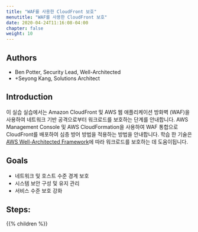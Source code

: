 ```yaml
---
title: "WAF를 사용한 CloudFront 보호"
menutitle: "WAF를 사용한 CloudFront 보호"
date: 2020-04-24T11:16:08-04:00
chapter: false
weight: 10
---
```

## Authors

- Ben Potter, Security Lead, Well-Architected
- +Seyong Kang, Solutions Architect

## Introduction

이 실습 실습에서는 Amazon CloudFront 및 AWS 웹 애플리케이션 방화벽 (WAF)을 사용하여 네트워크 기반 공격으로부터 워크로드를 보호하는 단계를 안내합니다. AWS Management Console 및 AWS CloudFormation을 사용하여 WAF 통합으로 CloudFront를 배포하여 심층 방어 방법을 적용하는 방법을 안내합니다. 학습 한 기술은 [AWS Well-Architected Framework](https://aws.amazon.com/architecture/well-architected/)에 따라 워크로드를 보호하는 데 도움이됩니다.

## Goals

* 네트워크 및 호스트 수준 경계 보호
* 시스템 보안 구성 및 유지 관리
* 서비스 수준 보호 강화

## Steps:
{{% children  %}}
